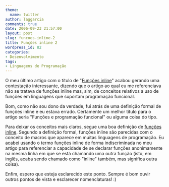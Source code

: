 ```yaml
---
theme:
  name: twitter
author: laggarcia
comments: true
date: 2006-09-23 21:57:00
layout: post
slug: funcoes-inline-2
title: Funções inline 2
wordpress_id: 82
categories:
- Desenvolvimento
tags:
- Linguagens de Programação
---
```


O meu último artigo com o título de "[Funções inline](http://log4dev.blogspot.com/2006/09/funes-inline.html)" acabou gerando uma contestação interessante, dizendo que o artigo ao qual eu me referenciava não se tratava de funções inline mas, sim, de conceitos relativos a uso de funções em linguagens que suportam programação funcional.

Bom, como não sou dono da verdade, fui atrás de uma definição formal de funções inline e eu estava errado. Certamente um melhor título para o artigo seria "Funções e programação funcional" ou alguma coisa do tipo.

Para deixar os conceitos mais claros, segue uma boa definição de [funções inline](http://en.wikipedia.org/wiki/Inline_function). Segundo a definição formal, funções inline são parecidas com o conceito de macros que aparece em muitas linguagens de programação. Eu acabei usando o termo funções inline de forma indiscriminada no meu artigo para referenciar a capacidade de se declarar funções anonimamente na mesma linha em que se está chamando uma outra função (isto, em inglês, acaba sendo chamado como "inline" também, mas significa outra coisa).

Enfim, espero que esteja esclarecido este ponto. Sempre é bom ouvir outros pontos de vista e esclarecer nomenclaturas! :)
